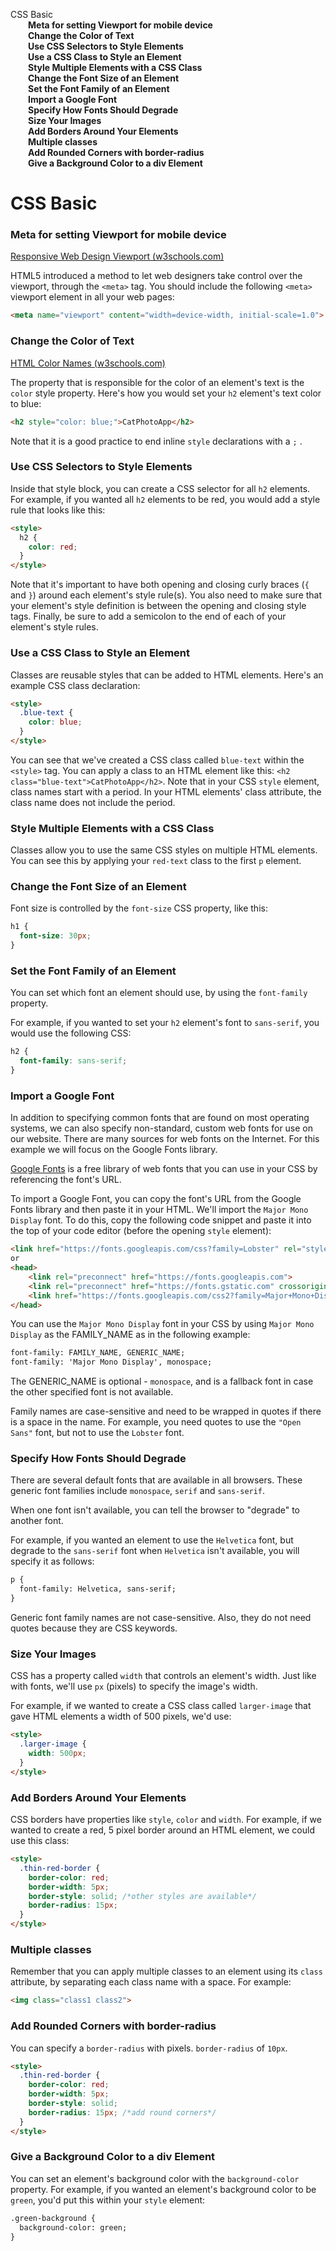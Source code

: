 <div id="toc">

[CSS Basic](#css-basic)  
  [**Meta for setting Viewport for mobile
device**](#meta-for-setting-viewport-for-mobile-device)  
  [**Change the Color of Text**](#change-the-color-of-text)  
  [**Use CSS Selectors to Style
Elements**](#use-css-selectors-to-style-elements)  
  [**Use a CSS Class to Style an
Element**](#use-a-css-class-to-style-an-element)  
  [**Style Multiple Elements with a CSS
Class**](#style-multiple-elements-with-a-css-class)  
  [**Change the Font Size of an
Element**](#change-the-font-size-of-an-element)  
  [**Set the Font Family of an
Element**](#set-the-font-family-of-an-element)  
  [**Import a Google Font**](#import-a-google-font)  
  [**Specify How Fonts Should
Degrade**](#specify-how-fonts-should-degrade)  
  [**Size Your Images**](#size-your-images)  
  [**Add Borders Around Your
Elements**](#add-borders-around-your-elements)  
  [**Multiple classes**](#multiple-classes)  
  [**Add Rounded Corners with
border-radius**](#add-rounded-corners-with-border-radius)  
  [**Give a Background Color to a div
Element**](#give-a-background-color-to-a-div-element)

</div>

# CSS Basic

### **Meta for setting Viewport for mobile device**

[Responsive Web Design Viewport
(w3schools.com)](https://www.w3schools.com/css/css_rwd_viewport.asp)

HTML5 introduced a method to let web designers take control over the
viewport, through the `<meta>` tag. You should include the following
`<meta>` viewport element in all your web pages:

```html
<meta name="viewport" content="width=device-width, initial-scale=1.0">
```

### **Change the Color of Text**

[HTML Color Names
(w3schools.com)](https://www.w3schools.com/colors/colors_names.asp)

The property that is responsible for the color of an element's text is
the `color` style property. Here's how you would set your `h2` element's
text color to blue:

```html
<h2 style="color: blue;">CatPhotoApp</h2>
```

Note that it is a good practice to end inline `style` declarations with
a `;` .

### **Use CSS Selectors to Style Elements**

Inside that style block, you can create a CSS selector for all `h2`
elements. For example, if you wanted all `h2` elements to be red, you
would add a style rule that looks like this:

```html
<style>
  h2 {
    color: red;
  }
</style>
```

Note that it's important to have both opening and closing curly braces
(`{` and `}`) around each element's style rule(s). You also need to make
sure that your element's style definition is between the opening and
closing style tags. Finally, be sure to add a semicolon to the end of
each of your element's style rules.

### **Use a CSS Class to Style an Element**

Classes are reusable styles that can be added to HTML elements. Here's
an example CSS class declaration:

```html
<style>
  .blue-text {
    color: blue;
  }
</style>
```

You can see that we've created a CSS class called `blue-text` within the
`<style>` tag. You can apply a class to an HTML element like this:
`<h2 class="blue-text">CatPhotoApp</h2>`. Note that in your CSS `style`
element, class names start with a period. In your HTML elements' class
attribute, the class name does not include the period.

### **Style Multiple Elements with a CSS Class**

Classes allow you to use the same CSS styles on multiple HTML elements.
You can see this by applying your `red-text` class to the first `p`
element.

### **Change the Font Size of an Element**

Font size is controlled by the `font-size` CSS property, like this:

```css
h1 {
  font-size: 30px;
}
```

### **Set the Font Family of an Element**

You can set which font an element should use, by using the `font-family`
property.

For example, if you wanted to set your `h2` element's font to
`sans-serif`, you would use the following CSS:

```css
h2 {
  font-family: sans-serif;
}
```

### **Import a Google Font**

In addition to specifying common fonts that are found on most operating
systems, we can also specify non-standard, custom web fonts for use on
our website. There are many sources for web fonts on the Internet. For
this example we will focus on the Google Fonts library.

[Google Fonts](https://fonts.google.com/) is a free library of web fonts
that you can use in your CSS by referencing the font's URL.

To import a Google Font, you can copy the font's URL from the Google
Fonts library and then paste it in your HTML. We'll import the
`Major Mono Display` font. To do this, copy the following code snippet
and paste it into the top of your code editor (before the opening
`style` element):

```html
<link href="https://fonts.googleapis.com/css?family=Lobster" rel="stylesheet" type="text/css">
or
<head>
    <link rel="preconnect" href="https://fonts.googleapis.com">
	<link rel="preconnect" href="https://fonts.gstatic.com" crossorigin>
	<link href="https://fonts.googleapis.com/css2?family=Major+Mono+Display&display=swap" rel="stylesheet">
</head>
```

You can use the `Major Mono Display` font in your CSS by using
`Major Mono Display` as the FAMILY_NAME as in the following example:

```html
font-family: FAMILY_NAME, GENERIC_NAME;
font-family: 'Major Mono Display', monospace;
```

The GENERIC_NAME is optional - `monospace`, and is a fallback font in
case the other specified font is not available.

Family names are case-sensitive and need to be wrapped in quotes if
there is a space in the name. For example, you need quotes to use the
`"Open Sans"` font, but not to use the `Lobster` font.

### **Specify How Fonts Should Degrade**

There are several default fonts that are available in all browsers.
These generic font families include `monospace`, `serif` and
`sans-serif`.

When one font isn't available, you can tell the browser to "degrade" to
another font.

For example, if you wanted an element to use the `Helvetica` font, but
degrade to the `sans-serif` font when `Helvetica` isn't available, you
will specify it as follows:

```html
p {
  font-family: Helvetica, sans-serif;
}
```

Generic font family names are not case-sensitive. Also, they do not need
quotes because they are CSS keywords.

### **Size Your Images**

CSS has a property called `width` that controls an element's width. Just
like with fonts, we'll use `px` (pixels) to specify the image's width.

For example, if we wanted to create a CSS class called `larger-image`
that gave HTML elements a width of 500 pixels, we'd use:

```html
<style>
  .larger-image {
    width: 500px;
  }
</style>
```

### **Add Borders Around Your Elements**

CSS borders have properties like `style`, `color` and `width`. For
example, if we wanted to create a red, 5 pixel border around an HTML
element, we could use this class:

```html
<style>
  .thin-red-border {
    border-color: red;
    border-width: 5px;
    border-style: solid; /*other styles are available*/
    border-radius: 15px;
  }
</style>
```

### **Multiple classes**

Remember that you can apply multiple classes to an element using its
`class` attribute, by separating each class name with a space. For
example:

```html
<img class="class1 class2">
```

### **Add Rounded Corners with border-radius**

You can specify a `border-radius` with pixels. `border-radius` of
`10px`.

```html
<style>
  .thin-red-border {
    border-color: red;
    border-width: 5px;
    border-style: solid;
    border-radius: 15px; /*add round corners*/
  }
</style>
```

### **Give a Background Color to a div Element**

You can set an element's background color with the `background-color`
property. For example, if you wanted an element's background color to be
`green`, you'd put this within your `style` element:

```html
.green-background {
  background-color: green;
}
```
